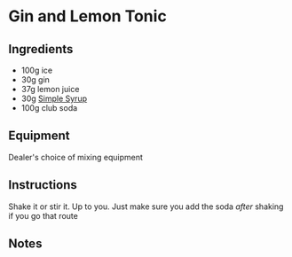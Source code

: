 # Gin and Lemon Tonic
## Ingredients

- 100g ice
- 30g  gin
- 37g  lemon juice
- 30g  [Simple Syrup](SimpleSyrup.md)
- 100g club soda
## Equipment
Dealer's choice of mixing equipment
## Instructions
Shake it or stir it. Up to you. Just make sure you add the soda *after* shaking if you go that route
## Notes
